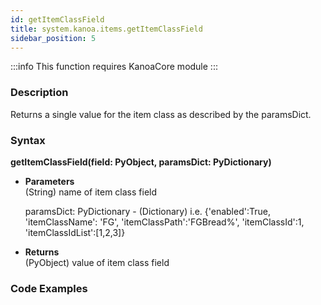```yaml
---
id: getItemClassField
title: system.kanoa.items.getItemClassField
sidebar_position: 5
---
```


:::info
This function requires KanoaCore module
:::


### Description
Returns a single value for the item class as described by the paramsDict. 

### Syntax
**getItemClassField(field: PyObject, paramsDict: PyDictionary)**

- **Parameters**  
    (String) name of item class field 

    paramsDict: PyDictionary - (Dictionary) i.e. {'enabled':True, 'itemClassName': 'FG', 'itemClassPath':'FGBread%', 'itemClassId':1, 'itemClassIdList':[1,2,3]} 

- **Returns**  
    (PyObject) value of item class field 


### Code Examples

```py

```